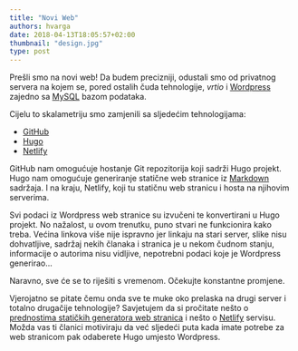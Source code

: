 ```yaml
---
title: "Novi Web"
authors: hvarga
date: 2018-04-13T18:05:57+02:00
thumbnail: "design.jpg"
type: post
---
```


Prešli smo na novi web! Da budem precizniji, odustali smo od privatnog servera na kojem se, pored ostalih čuda tehnologije, _vrtio_ i [Wordpress](https://wordpress.org/) zajedno sa [MySQL](https://www.mysql.com/) bazom podataka.

<!--more-->

Cijelu to skalametriju smo zamjenili sa sljedećim tehnologijama:

- [GitHub](https://github.com/)
- [Hugo](https://gohugo.io/)
- [Netlify](https://www.netlify.com/)

GitHub nam omogućuje hostanje Git repozitorija koji sadrži Hugo projekt. Hugo nam omogućuje generiranje statične web stranice iz [Markdown](https://daringfireball.net/projects/markdown/) sadržaja. I na kraju, Netlify, koji tu statičnu web stranicu i hosta na njihovim serverima.

Svi podaci iz Wordpress web stranice su izvučeni te konvertirani u Hugo projekt. No nažalost, u ovom trenutku, puno stvari ne funkcionira kako treba. Većina linkova više nije ispravno jer linkaju na stari server, slike nisu dohvatljive, sadržaj nekih članaka i stranica je u nekom čudnom stanju, informacije o autorima nisu vidljive, nepotrebni podaci koje je Wordpress generirao...

Naravno, sve će se to riješiti s vremenom. Očekujte konstantne promjene.

Vjerojatno se pitate čemu onda sve te muke oko prelaska na drugi server i totalno drugačije tehnologije? Savjetujem da si pročitate nešto o [prednostima statičkih generatora web stranica](https://gohugo.io/about/benefits/) i nešto o [Netlify](https://www.netlify.com/features/) servisu. Možda vas ti članici motiviraju da već sljedeći puta kada imate potrebe za web stranicom pak odaberete Hugo umjesto Wordpress.